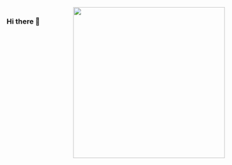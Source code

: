 <img align="right" src="https://raw.githubusercontent.com/MicaelliMedeiros/micaellimedeiros/master/image/computer-illustration.png" width="350"/>

### Hi there 👋 
<!--
**didafer/didafer** is a ✨ _special_ ✨ repository because its `README.md` (this file) appears on your GitHub profile.

Here are some ideas to get you started:

- 🔭 I’m currently working on ...
- 🌱 I’m currently learning ...
- 👯 I’m looking to collaborate on ...
- 🤔 I’m looking for help with ...
- 💬 Ask me about ...
- 📫 How to reach me: ...
- 😄 Pronouns: ...
- ⚡ Fun fact: ...
-->
